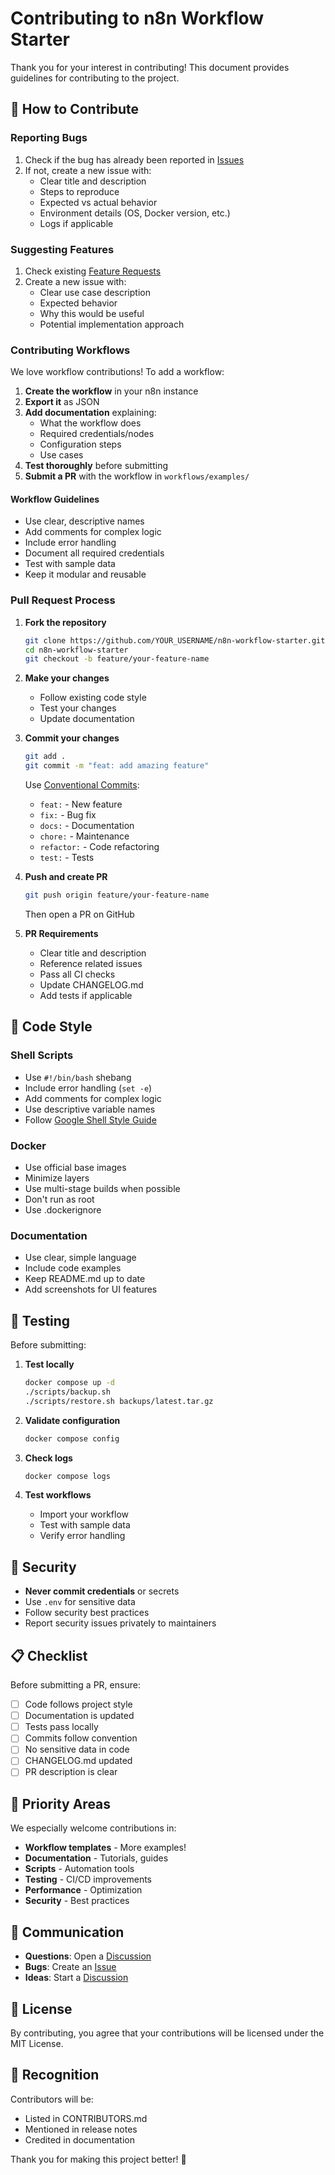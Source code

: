 # Contributing to n8n Workflow Starter

Thank you for your interest in contributing! This document provides guidelines for contributing to the project.

## 🤝 How to Contribute

### Reporting Bugs

1. Check if the bug has already been reported in [Issues](https://github.com/YOUR_USERNAME/n8n-workflow-starter/issues)
2. If not, create a new issue with:
   - Clear title and description
   - Steps to reproduce
   - Expected vs actual behavior
   - Environment details (OS, Docker version, etc.)
   - Logs if applicable

### Suggesting Features

1. Check existing [Feature Requests](https://github.com/YOUR_USERNAME/n8n-workflow-starter/issues?q=is%3Aissue+label%3Aenhancement)
2. Create a new issue with:
   - Clear use case description
   - Expected behavior
   - Why this would be useful
   - Potential implementation approach

### Contributing Workflows

We love workflow contributions! To add a workflow:

1. **Create the workflow** in your n8n instance
2. **Export it** as JSON
3. **Add documentation** explaining:
   - What the workflow does
   - Required credentials/nodes
   - Configuration steps
   - Use cases
4. **Test thoroughly** before submitting
5. **Submit a PR** with the workflow in `workflows/examples/`

#### Workflow Guidelines

- Use clear, descriptive names
- Add comments for complex logic
- Include error handling
- Document all required credentials
- Test with sample data
- Keep it modular and reusable

### Pull Request Process

1. **Fork the repository**
   ```bash
   git clone https://github.com/YOUR_USERNAME/n8n-workflow-starter.git
   cd n8n-workflow-starter
   git checkout -b feature/your-feature-name
   ```

2. **Make your changes**
   - Follow existing code style
   - Test your changes
   - Update documentation

3. **Commit your changes**
   ```bash
   git add .
   git commit -m "feat: add amazing feature"
   ```

   Use [Conventional Commits](https://www.conventionalcommits.org/):
   - `feat:` - New feature
   - `fix:` - Bug fix
   - `docs:` - Documentation
   - `chore:` - Maintenance
   - `refactor:` - Code refactoring
   - `test:` - Tests

4. **Push and create PR**
   ```bash
   git push origin feature/your-feature-name
   ```
   Then open a PR on GitHub

5. **PR Requirements**
   - Clear title and description
   - Reference related issues
   - Pass all CI checks
   - Update CHANGELOG.md
   - Add tests if applicable

## 📝 Code Style

### Shell Scripts
- Use `#!/bin/bash` shebang
- Include error handling (`set -e`)
- Add comments for complex logic
- Use descriptive variable names
- Follow [Google Shell Style Guide](https://google.github.io/styleguide/shellguide.html)

### Docker
- Use official base images
- Minimize layers
- Use multi-stage builds when possible
- Don't run as root
- Use .dockerignore

### Documentation
- Use clear, simple language
- Include code examples
- Keep README.md up to date
- Add screenshots for UI features

## 🧪 Testing

Before submitting:

1. **Test locally**
   ```bash
   docker compose up -d
   ./scripts/backup.sh
   ./scripts/restore.sh backups/latest.tar.gz
   ```

2. **Validate configuration**
   ```bash
   docker compose config
   ```

3. **Check logs**
   ```bash
   docker compose logs
   ```

4. **Test workflows**
   - Import your workflow
   - Test with sample data
   - Verify error handling

## 🔐 Security

- **Never commit credentials** or secrets
- Use `.env` for sensitive data
- Follow security best practices
- Report security issues privately to maintainers

## 📋 Checklist

Before submitting a PR, ensure:

- [ ] Code follows project style
- [ ] Documentation is updated
- [ ] Tests pass locally
- [ ] Commits follow convention
- [ ] No sensitive data in code
- [ ] CHANGELOG.md updated
- [ ] PR description is clear

## 🎯 Priority Areas

We especially welcome contributions in:

- **Workflow templates** - More examples!
- **Documentation** - Tutorials, guides
- **Scripts** - Automation tools
- **Testing** - CI/CD improvements
- **Performance** - Optimization
- **Security** - Best practices

## 💬 Communication

- **Questions**: Open a [Discussion](https://github.com/YOUR_USERNAME/n8n-workflow-starter/discussions)
- **Bugs**: Create an [Issue](https://github.com/YOUR_USERNAME/n8n-workflow-starter/issues)
- **Ideas**: Start a [Discussion](https://github.com/YOUR_USERNAME/n8n-workflow-starter/discussions)

## 📜 License

By contributing, you agree that your contributions will be licensed under the MIT License.

## 🙏 Recognition

Contributors will be:
- Listed in CONTRIBUTORS.md
- Mentioned in release notes
- Credited in documentation

Thank you for making this project better! 🎉
